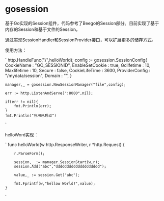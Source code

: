 # gosession
基于Go实现的Session组件，代码参考了Beego的Session部分。目前实现了基于内存的Session和基于文件的Session。

通过实现SessionHandler和SessionProvider接口，可以扩展更多的储存方式。

使用方法：

`
  http.HandleFunc("/",helloWorld);
 	config := gosession.SessionConfig{
 		CookieName : "GO_SESSIONID",
 		EnableSetCookie : true,
 		Gclifetime : 10,
 		Maxlifetime : 10,
 		Secure : false,
 		CookieLifeTime : 3600,
 		ProviderConfig : "/mydata/session",
 		Domain : "",
 	}
 
 	manager,_ = gosession.NewSessionManager("file",config);

 	err := http.ListenAndServe(":8000",nil);
 
 	if(err != nil){
 		fmt.Println(err);
 	}
 	fmt.Println("应用已启动")
`

 helloWord实现：
 
 `
     func helloWorld(w http.ResponseWriter, r *http.Request)  {
 
        r.ParseForm();
     
        session,_ := manager.SessionStart(w,r);
        session.Add("abc","dddddddddddddddddddd");
     
        value,_ := session.Get("abc");
     
        fmt.Fprintf(w,"hellow World!",value);
    }
`

